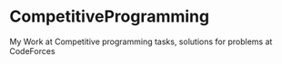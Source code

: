 # CompetitiveProgramming
My Work at Competitive programming tasks, solutions for problems at CodeForces
